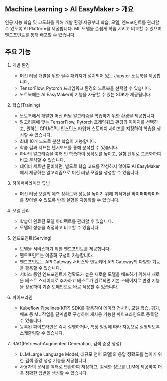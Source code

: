 ## Machine Learning > AI EasyMaker > 개요

인공 지능 학습 및 고도화를 위해 개발 환경 제공부터 학습, 모델, 엔드포인트를 관리할 수 있도록 AI Platform을 제공합니다. ML 모델을 손쉽게 학습 시키고 비교할 수 있으며 엔드포인트를 통해 배포할 수 있습니다.

## 주요 기능

1. 개발 환경
    - 머신 러닝 개발을 위한 필수 패키지가 설치되어 있는 Jupyter 노트북을 제공합니다.
    - TensorFlow, Pytorch 프레임워크 환경의 노트북을 선택할 수 있습니다.
    - 노트북에는 AI EasyMaker의 기능을 사용할 수 있는 SDK가 제공됩니다.

2. 학습(Training)
    - 노트북에서 개발한 머신 러닝 알고리즘을 학습하기 위한 환경을 제공합니다.
    - 알고리즘에 맞는 TensorFlow, Pytorch 프레임워크 환경의 이미지를 선택하고, 원하는 GPU/CPU 인스턴스 타입과 스토리지 사이즈를 지정하여 학습을 생성할 수 있습니다.
    - 최대 10개 노드로 분산 학습이 가능합니다.
    - 학습 결과 지표는 텐서보드를 통해 분석할 수 있습니다.
    - 하나의 알고리즘을 여러 번 학습하여 정확도를 높이고, 실험 단위로 그룹화하여 비교 분석할 수 있습니다.
    - 데이터 세트만 준비하면, 별도로 학습 코드를 작성하지 않아도 AI EasyMaker에서 제공하는 알고리즘으로 머신 러닝 모델을 생성할 수 있습니다.

3. 하이퍼파라미터 튜닝
    - 머신 러닝 모델의 예측 정확도와 성능을 높이기 위해 최적화된 하이퍼파라미터를 찾아낼 수 있도록 반복 실험을 자동화할 수 있습니다.

4. 모델 관리
    - 학습이 완료된 모델 아티펙트를 관리할 수 있습니다.
    - 모델의 성능을 측정하고 비교할 수 있습니다.

5. 엔드포인트(Serving)
    - 모델을 서비스하기 위한 엔드포인트를 제공합니다.
    - 엔드포인트는 이중화 구성이 가능합니다.
    - 엔드포인트는 API Gateway 서비스와 연동되어 API Gateway의 다양한 기능을 활용할 수 있습니다.
    - 서비스 중인 엔드포인트에 정확도가 높은 새로운 모델을 배포하기 위해서 새로운 테스트 스테이지로 추가하고 테스트가 완료되면 기본 스테이지로 변경 기능을 활용하여 기존 도메인으로 바로 적용할 수 있습니다.

6. 파이프라인
    - Kubeflow Pipelines(KFP) SDK를 활용하여 데이터 전처리, 모델 학습, 평가, 배포 등 ML 작업을 단계별로 구성하여 재사용 가능한 파이프라인으로 등록할 수 있습니다.
    - 등록된 파이프라인은 즉시 실행하거나, 특정 일정에 따라 자동으로 실행되도록 스케줄링할 수 있습니다.

7. RAG(Retrieval-Augmented Generation, 검색 증강 생성)
    - LLM(Large Language Model, 대규모 언어 모델)의 응답 정확도를 높이기 위한 검색 증강 생성 기능을 제공합니다.
    - 사용자의 문서를 벡터로 변환하여 저장하고, 검색한 정보를 LLM에 제공하여 더욱 정확한 답변을 생성할 수 있습니다.
